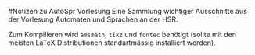 #Notizen zu AutoSpr Vorlesung
Eine Sammlung wichtiger Ausschnitte aus der Vorlesung Automaten und Sprachen an der HSR. 

Zum Kompilieren wird `amsmath`, `tikz` und `fontec` benötigt (sollte mit den meisten LaTeX Distributionen standartmässig installiert werden).